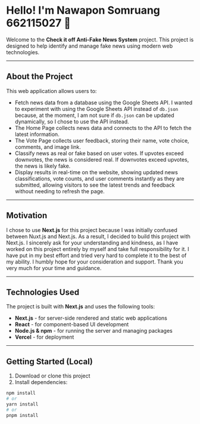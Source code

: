 # Hello! I'm Nawapon Somruang 662115027 👋

Welcome to the **Check it off Anti-Fake News System** project. This project is designed to help identify and manage fake news using modern web technologies.

---

## About the Project

This web application allows users to:

- Fetch news data from a database using the Google Sheets API. I wanted to experiment with using the Google Sheets API instead of `db.json` because, at the moment, I am not sure if `db.json` can be updated dynamically, so I chose to use the API instead.
- The Home Page collects news data and connects to the API to fetch the latest information.
- The Vote Page collects user feedback, storing their name, vote choice, comments, and image link.
- Classify news as real or fake based on user votes. If upvotes exceed downvotes, the news is considered real. If downvotes exceed upvotes, the news is likely fake.
- Display results in real-time on the website, showing updated news classifications, vote counts, and user comments instantly as they are submitted, allowing visitors to see the latest trends and feedback without needing to refresh the page.

---

## Motivation

I chose to use **Next.js** for this project because I was initially confused between Nuxt.js and Next.js. As a result, I decided to build this project with Next.js. I sincerely ask for your understanding and kindness, as I have worked on this project entirely by myself and take full responsibility for it. I have put in my best effort and tried very hard to complete it to the best of my ability. I humbly hope for your consideration and support. Thank you very much for your time and guidance.

---

## Technologies Used

The project is built with **Next.js** and uses the following tools:

- **Next.js** - for server-side rendered and static web applications  
- **React** - for component-based UI development  
- **Node.js & npm** - for running the server and managing packages  
- **Vercel** - for deployment  

---

## Getting Started (Local)

1. Download or clone this project
2. Install dependencies:

```bash
npm install
# or
yarn install
# or
pnpm install
